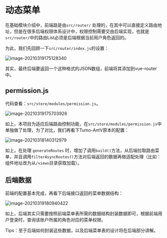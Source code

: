 # 动态菜单

在基础模块介绍中，前端路是由`src/router/` 处理的，在其中可以直接定义路由地址，但是在很多后端权限体系设计中，权限控制需要交由后端实现，也就是`src/router/`中的路由List必须是后端根据当前用户角色返回的。

为此，我们先回顾一下`src/router/index.js`的设置：

![image-20210319175128340](http://tycoding.cn/imgs/20210319175128.png)

其实，最终后端要返回一个这种格式的JSON数组，前端将其添加到vue-router中。

## permission.js

代码查看：`src/store/modules/permission.js`。

![image-20210319175703926](http://tycoding.cn/imgs/20210319175704.png)

如上，本项目为适应后端路由控制功能，在`src/store/modules/permission.js`中单独做了处理，为了对比，我们再看下Tumo-AntV原本的配置：

![image-20210318140312979](http://tycoding.cn/imgs/20210318140313.png)

如上，在处理 `generateRoutes` 时，增加了调用`build()`方法，从后端拉取路由菜单，并且调用`filterAsyncRoutes()`方法对后端返回的数据再做适配处理（比如：组件地址改为从`/views`目录获取加载）。

## 后端数据

前端的配置基本完成，再看下后端接口返回的菜单数据结构：

![image-20210319180940422](http://tycoding.cn/imgs/20210319180940.png)

如上，后端其实只需要按照前端菜单表所需的数据结构封装数据即可，根据前端用户登录时，查询该账户所属的角色对应的菜单权限。

Tips：至于后端如何封装这些数据，以及后端菜单表的设计将在后端部分讲解。
